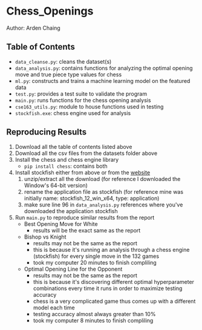 # Chess_Openings
Author: Arden Chaing

## Table of Contents
- `data_cleanse.py`: cleans the dataset(s)
- `data_analysis.py`: contains functions for analyzing the optimal opening move and true piece type values for chess
- `ml.py`: constructs and trains a machine learning model on the featured data
- `test.py`: provides a test suite to validate the program
- `main.py`: runs functions for the chess opening analysis
- `cse163_utils.py`: module to house functions used in testing
- `stockfish.exe`: chess engine used for analysis

## Reproducing Results
1. Download all the table of contents listed above
2. Download all the csv files from the datasets folder above
3. Install the chess and chess engine library
   - `pip install chess`: contains both
4. Install stockfish either from above or from the [website](https://stockfishchess.org/)
   1. unzip/extract all the download (for reference I downloaded the Window's 64-bit version)
   2. rename the application file as stockfish (for reference mine was initially name: stockfish_12_win_x64, type: application)
   3. make sure line 96 in `data_analysis.py` references where you've downloaded the application stockfish
5. Run `main.py` to reproduce similar results from the report
   - Best Opening Move for White
     - results will be the exact same as the report
   - Bishop vs Knight
     - results may not be the same as the report
     - this is because it's running an analysis through a chess engine (stockfish) for every single move in the 132 games
     - took my computer 20 minutes to finish compliling
   - Optimal Opening Line for the Opponent
     - results may not be the same as the report 
     - this is because it's discovering different optimal hyperparameter combinations every time it runs in order to maximize testing accuracy
     - chess is a very complicated game thus comes up with a different model each time
     - testing accuracy almost always greater than 10%
     - took my computer 8 minutes to finish compliling

